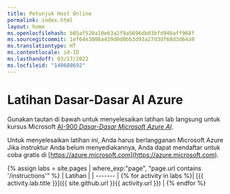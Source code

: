 ```yaml
---
title: Petunjuk Host Online
permalink: index.html
layout: home
ms.openlocfilehash: b85af520a10e63a2f9a5696db03bfd946aff968f
ms.sourcegitcommit: 1ef64e3008a439d0d0bb3d93a27d3df68d3d64a9
ms.translationtype: HT
ms.contentlocale: id-ID
ms.lasthandoff: 03/17/2022
ms.locfileid: "140688692"
---
```

# <a name="azure-ai-fundamentals-exercises"></a>Latihan Dasar-Dasar AI Azure

Gunakan tautan di bawah untuk menyelesaikan latihan lab langsung untuk kursus Microsoft [AI-900 *Dasar-Dasar Microsoft Azure AI*](https://docs.microsoft.com/learn/certifications/courses/ai-900t00).

Untuk menyelesaikan latihan ini, Anda harus berlangganan Microsoft Azure Jika instruktur Anda belum menyediakannya, Anda dapat mendaftar untuk coba gratis di [https://azure.microsoft.com](https://azure.microsoft.com).

{% assign labs = site.pages | where_exp:"page", "page.url contains '/instructions'" %}
| Latihan |
| ------- | 
{% for activity in labs  %}| [{{ activity.lab.title }}]({{ site.github.url }}{{ activity.url }}) |
{% endfor %}
